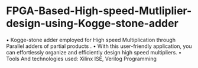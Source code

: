 # FPGA-Based-High-speed-Mutliplier-design-using-Kogge-stone-adder
• Kogge-stone adder employed for High speed Multiplication through Parallel adders of partial products . • With this user-friendly application, you can effortlessly organize and efficiently design high speed multipliers. • Tools And technologies used: Xilinx ISE, Verilog Programming
